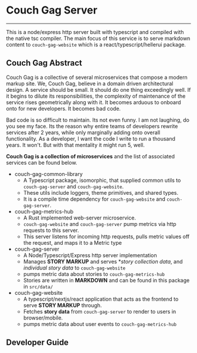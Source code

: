 # Couch Gag Server

---

This is a node/express http server built with typescript and compiled with the native tsc compiler. The main focus of this service is to serve markdown content to `couch-gag-website` which is a react/typescript/hellerui package.

## Couch Gag Abstract

Couch Gag is a collective of several microservices that compose a modern markup site. We, Couch Gag, believe in a domain driven architectural design. A service should be small. It should do one thing exceedingly well. If it begins to dilute its responsibilities, the complexity of maintenance of the service rises geometrically along with it. It becomes arduous to onboard onto for new developers. It becomes bad code.

Bad code is so difficult to maintain. Its not even funny. I am not laughing, do you see my face. Its the reason why entire teams of developers rewrite services after 2 years, while only marginally adding onto overall functionality. As a developer, I want the code I write to run a thousand years. It won't. But with that mentality it might run 5, well.

**Couch Gag is a collection of microservices** and the list of associated services can be found below.

- couch-gag-common-library
  - A Typescript package, isomorphic, that supplied common utils to `couch-gag-server` and `couch-gag-website`. 
  - These utils include loggers, theme primitives, and shared types.
  - It is a compile time dependency for `couch-gag-website` and `couch-gag-server`.
- couch-gag-metrics-hub
  - A Rust implemented web-server microservice.
  - `couch-gag-website` and `couch-gag-server` pump metrics via http requests to this server.
  - This server listens for incoming http requests, pulls metric values off the request, and maps it to a Metric type
- couch-gag-server
  - A Node/Typescript/Express http server implementation
  - Manages **STORY MARKUP** and serves **story collection data*, and *individual story data* to `couch-gag-website`
  - pumps metric data about stories to `couch-gag-metrics-hub` 
  - Stories are written in **MARKDOWN** and can be found in this package in `src/data/`
- couch-gag-website
  - A typescript/nextjs/react application that acts as the frontend to serve **STORY MARKUP** through.
  - Fetches **story data** from `couch-gag-server` to render to users in browser/mobile.
  - pumps metric data about user events to `couch-gag-metrics-hub`

## Developer Guide